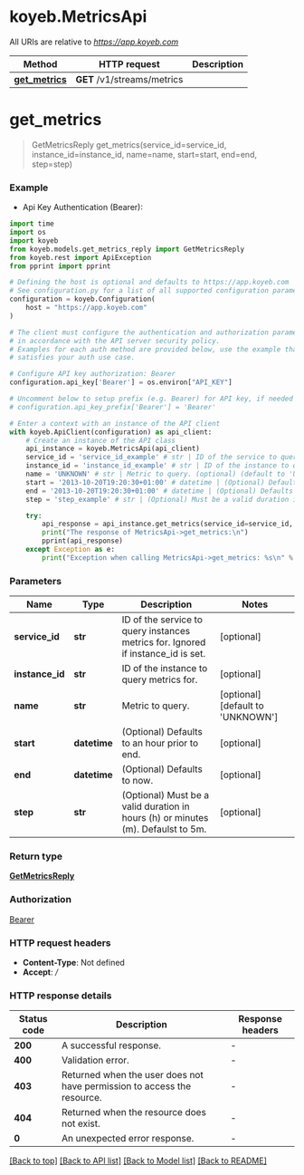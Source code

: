 # koyeb.MetricsApi

All URIs are relative to *https://app.koyeb.com*

Method | HTTP request | Description
------------- | ------------- | -------------
[**get_metrics**](MetricsApi.md#get_metrics) | **GET** /v1/streams/metrics | 


# **get_metrics**
> GetMetricsReply get_metrics(service_id=service_id, instance_id=instance_id, name=name, start=start, end=end, step=step)



### Example

* Api Key Authentication (Bearer):
```python
import time
import os
import koyeb
from koyeb.models.get_metrics_reply import GetMetricsReply
from koyeb.rest import ApiException
from pprint import pprint

# Defining the host is optional and defaults to https://app.koyeb.com
# See configuration.py for a list of all supported configuration parameters.
configuration = koyeb.Configuration(
    host = "https://app.koyeb.com"
)

# The client must configure the authentication and authorization parameters
# in accordance with the API server security policy.
# Examples for each auth method are provided below, use the example that
# satisfies your auth use case.

# Configure API key authorization: Bearer
configuration.api_key['Bearer'] = os.environ["API_KEY"]

# Uncomment below to setup prefix (e.g. Bearer) for API key, if needed
# configuration.api_key_prefix['Bearer'] = 'Bearer'

# Enter a context with an instance of the API client
with koyeb.ApiClient(configuration) as api_client:
    # Create an instance of the API class
    api_instance = koyeb.MetricsApi(api_client)
    service_id = 'service_id_example' # str | ID of the service to query instances metrics for. Ignored if instance_id is set. (optional)
    instance_id = 'instance_id_example' # str | ID of the instance to query metrics for. (optional)
    name = 'UNKNOWN' # str | Metric to query. (optional) (default to 'UNKNOWN')
    start = '2013-10-20T19:20:30+01:00' # datetime | (Optional) Defaults to an hour prior to end. (optional)
    end = '2013-10-20T19:20:30+01:00' # datetime | (Optional) Defaults to now. (optional)
    step = 'step_example' # str | (Optional) Must be a valid duration in hours (h) or minutes (m). Defaulst to 5m. (optional)

    try:
        api_response = api_instance.get_metrics(service_id=service_id, instance_id=instance_id, name=name, start=start, end=end, step=step)
        print("The response of MetricsApi->get_metrics:\n")
        pprint(api_response)
    except Exception as e:
        print("Exception when calling MetricsApi->get_metrics: %s\n" % e)
```



### Parameters

Name | Type | Description  | Notes
------------- | ------------- | ------------- | -------------
 **service_id** | **str**| ID of the service to query instances metrics for. Ignored if instance_id is set. | [optional] 
 **instance_id** | **str**| ID of the instance to query metrics for. | [optional] 
 **name** | **str**| Metric to query. | [optional] [default to &#39;UNKNOWN&#39;]
 **start** | **datetime**| (Optional) Defaults to an hour prior to end. | [optional] 
 **end** | **datetime**| (Optional) Defaults to now. | [optional] 
 **step** | **str**| (Optional) Must be a valid duration in hours (h) or minutes (m). Defaulst to 5m. | [optional] 

### Return type

[**GetMetricsReply**](GetMetricsReply.md)

### Authorization

[Bearer](../README.md#Bearer)

### HTTP request headers

 - **Content-Type**: Not defined
 - **Accept**: */*

### HTTP response details
| Status code | Description | Response headers |
|-------------|-------------|------------------|
**200** | A successful response. |  -  |
**400** | Validation error. |  -  |
**403** | Returned when the user does not have permission to access the resource. |  -  |
**404** | Returned when the resource does not exist. |  -  |
**0** | An unexpected error response. |  -  |

[[Back to top]](#) [[Back to API list]](../README.md#documentation-for-api-endpoints) [[Back to Model list]](../README.md#documentation-for-models) [[Back to README]](../README.md)

